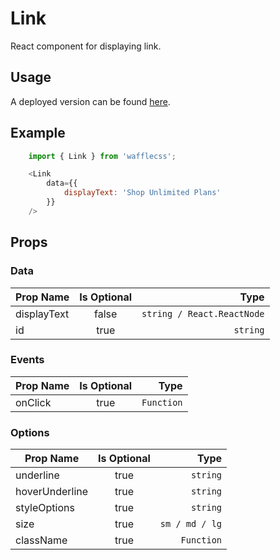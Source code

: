 # Link

React component for displaying link.

## Usage

A deployed version can be found [here](https://wafflecss-jithinqw.vercel.app/?path=/docs/link--primary).

## Example

```javascript
    import { Link } from 'wafflecss';

    <Link
        data={{
            displayText: 'Shop Unlimited Plans'
        }}
    />
```

## Props

### Data

| Prop Name   |Is Optional    |  Type |
|----------|:-------------:|------:|
| displayText |  false | `string / React.ReactNode` |
| id |  true | `string` |

### Events 

| Prop Name   |Is Optional    |  Type |
|----------|:-------------:|------:|
| onClick |  true | `Function` |

### Options 

| Prop Name   |Is Optional    |  Type |
|----------|:-------------:|------:|
| underline |  true | `string` |
| hoverUnderline |  true | `string` |
| styleOptions |  true | `string` |
| size |  true | `sm / md / lg` |
| className |  true | `Function` |

